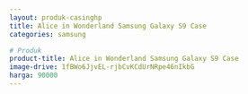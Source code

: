 ```yaml
---
layout: produk-casinghp
title: Alice in Wonderland Samsung Galaxy S9 Case
categories: samsung

# Produk
product-title: Alice in Wonderland Samsung Galaxy S9 Case
image-drive: 1fBWo6JjvEL-rjbCvKCdUrNRpe46nIkbG
harga: 90000
---
```

